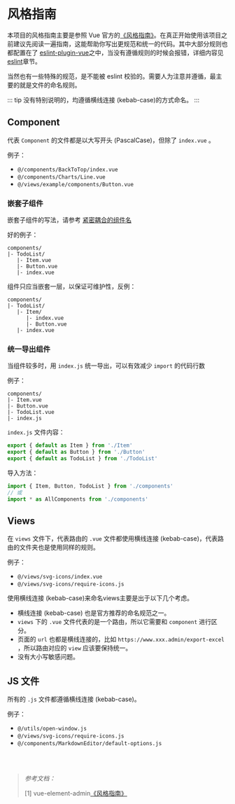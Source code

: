 # 风格指南

本项目的风格指南主要是参照 Vue 官方的[《风格指南》](https://cn.vuejs.org/v2/style-guide/)。在真正开始使用该项目之前建议先阅读一遍指南，这能帮助你写出更规范和统一的代码。其中大部分规则也都配置在了 [eslint-plugin-vue](https://github.com/vuejs/eslint-plugin-vue)之中，当没有遵循规则的时候会报错，详细内容见 [eslint](https://panjiachen.github.io/vue-element-admin-site/zh/guide/advanced/eslint.html)章节。

当然也有一些特殊的规范，是不能被 eslint 校验的。需要人为注意并遵循，最主要的就是文件的命名规则。


::: tip
没有特别说明的，均遵循横线连接 (kebab-case)的方式命名。
:::


## Component

代表 `Component` 的文件都是以大写开头 (PascalCase)，但除了 `index.vue` 。

例子：

- `@/components/BackToTop/index.vue`
- `@/components/Charts/Line.vue`
- `@/views/example/components/Button.vue`


### 嵌套子组件

嵌套子组件的写法，请参考 [紧密耦合的组件名](https://cn.vuejs.org/v2/style-guide/#%E7%B4%A7%E5%AF%86%E8%80%A6%E5%90%88%E7%9A%84%E7%BB%84%E4%BB%B6%E5%90%8D%E5%BC%BA%E7%83%88%E6%8E%A8%E8%8D%90)

好的例子：
```
components/
|- TodoList/
   |- Item.vue
   |- Button.vue
   |- index.vue
```

组件只应当嵌套一层，以保证可维护性，反例：
```
components/
|- TodoList/
   |- Item/
      |- index.vue
      |- Button.vue
   |- index.vue
```

### 统一导出组件

当组件较多时，用 `index.js` 统一导出，可以有效减少 `import` 的代码行数

例子：
```
components/
|- Item.vue
|- Button.vue
|- TodoList.vue
|- index.js
```

`index.js` 文件内容：
```js
export { default as Item } from './Item'
export { default as Button } from './Button'
export { default as TodoList } from './TodoList'
```

导入方法：
```js
import { Item, Button, TodoList } from './components'
// 或
import * as AllComponents from './components'
```


## Views

在 `views` 文件下，代表路由的 `.vue` 文件都使用横线连接 (kebab-case)，代表路由的文件夹也是使用同样的规则。

例子：

- `@/views/svg-icons/index.vue`
- `@/views/svg-icons/require-icons.js`

使用横线连接 (kebab-case)来命名views主要是出于以下几个考虑。

- 横线连接 (kebab-case) 也是官方推荐的命名规范之一。
- `views` 下的 `.vue` 文件代表的是一个路由，所以它需要和 `component` 进行区分。
- 页面的 `url` 也都是横线连接的，比如 `https://www.xxx.admin/export-excel` ，所以路由对应的 `view` 应该要保持统一。
- 没有大小写敏感问题。


## JS 文件

所有的 `.js` 文件都遵循横线连接 (kebab-case)。

例子：

- `@/utils/open-window.js`
- `@/views/svg-icons/require-icons.js`
- `@/components/MarkdownEditor/default-options.js`


<br>
<br>

> *参考文档：*
>
> [1] vue-element-admin[《风格指南》](https://panjiachen.github.io/vue-element-admin-site/zh/guide/advanced/style-guide.html)